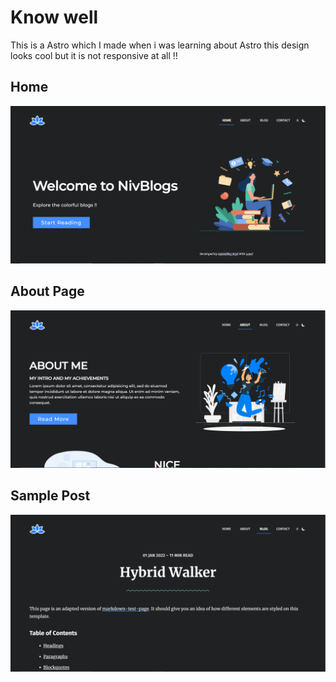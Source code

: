 # Know well

This is a Astro which I made when i was learning about Astro this design looks cool but it is not responsive at all !!

## Home
![](demo.png)
## About Page
![](demo-about.png)
## Sample Post
![](post.png)
